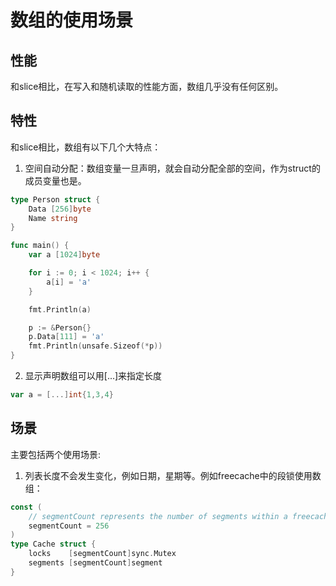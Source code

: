 # 数组的使用场景
## 性能
和slice相比，在写入和随机读取的性能方面，数组几乎没有任何区别。

## 特性
和slice相比，数组有以下几个大特点：
1. 空间自动分配：数组变量一旦声明，就会自动分配全部的空间，作为struct的成员变量也是。
```go
type Person struct {
	Data [256]byte
	Name string
}

func main() {
	var a [1024]byte

	for i := 0; i < 1024; i++ {
		a[i] = 'a'
	}

	fmt.Println(a)

	p := &Person{}
	p.Data[111] = 'a'
	fmt.Println(unsafe.Sizeof(*p))
}

```
2. 显示声明数组可以用[...]来指定长度
```go
var a = [...]int{1,3,4}
```
## 场景
主要包括两个使用场景:
1. 列表长度不会发生变化，例如日期，星期等。例如freecache中的段锁使用数组：
```go
const (
	// segmentCount represents the number of segments within a freecache instance.
	segmentCount = 256
)
type Cache struct {
	locks    [segmentCount]sync.Mutex
	segments [segmentCount]segment
}
```
